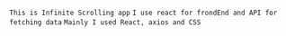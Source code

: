 `This is Infinite Scrolling app`
`I use react for frondEnd and API for fetching data`
`Mainly I used React, axios and CSS`

